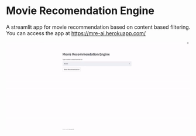 # Movie Recomendation Engine

A streamlit app for movie recommendation based on content based filtering. You can access the app at https://mre-ai.herokuapp.com/

![ui-gif](app.gif)
